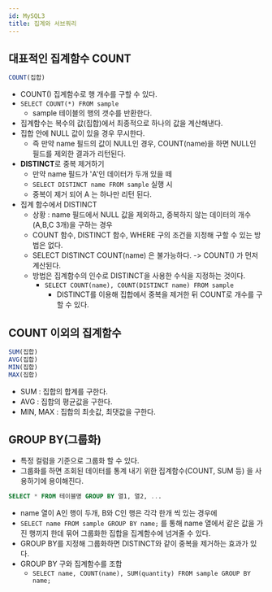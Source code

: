 ```yaml
---
id: MySQL3
title: 집계와 서브쿼리
---
```


## 대표적인 집계함수 COUNT
```sql
COUNT(집합)
```
- COUNT() 집계함수로 행 개수를 구할 수 있다.
- `SELECT COUNT(*) FROM sample`
    - sample 테이블의 행의 갯수를 반환한다.
- 집계함수는 복수의 값(집합)에서 최종적으로 하나의 값을 계산해낸다.
- 집합 안에 NULL 값이 있을 경우 무시한다.
    - 즉 만약 name 필드의 값이 NULL인 경우, COUNT(name)을 하면 NULL인 필드를 제외한 결과가 리턴된다.
- **DISTINCT**로 중복 제거하기
    - 만약 name 필드가 'A'인 데이터가 두개 있을 떼
    - `SELECT DISTINCT name FROM sample` 실행 시
    - 중복이 제거 되어 A 는 하나만 리턴 된다. 
- 집계 함수에서 DISTINCT
    - 상황 : name 필드에서 NULL 값을 제외하고, 중복하지 않는 데이터의 개수(A,B,C 3개)을 구하는 경우
    - COUNT 함수, DISTINCT 함수, WHERE 구의 조건을 지정해 구할 수 있는 방법은 없다.
    - SELECT DISTINCT COUNT(name) 은 불가능하다. -> COUNT() 가 먼저 계산된다.
    - 방법은 집계함수의 인수로 DISTINCT을 사용한 수식을 지정하는 것이다.
        - `SELECT COUNT(name), COUNT(DISTINCT name) FROM sample`
            - DISTINCT를 이용해 집합에서 중복을 제거한 뒤 COUNT로 개수를 구할 수 있다.

## COUNT 이외의 집계함수
```sql
SUM(집합)
AVG(집합)
MIN(집합)
MAX(집합)
```
- SUM : 집합의 합계를 구한다.
- AVG : 집합의 평균값을 구한다.
- MIN, MAX : 집합의 최솟값, 최댓값을 구한다.

## GROUP BY(그룹화)
- 특정 컬럼을 기준으로 그룹화 할 수 있다.
- 그룹화를 하면 조회된 데이터를 통계 내기 위한 집계함수(COUNT, SUM 등) 을 사용하기에 용이해진다.

```sql
SELECT * FROM 테이블명 GROUP BY 열1, 열2, ...
```
- name 열이 A인 행이 두개, B와 C인 행은 각각 한개 씩 있는 경우에 
- `SELECT name FROM sample GROUP BY name;` 를 통해 name 열에서 같은 값을 가진 행끼지 한데 묶어 그룹화한 집합을 집계함수에 넘겨줄 수 있다.
- GROUP BY를 지정해 그룹화하면 DISTINCT와 같이 중복을 제거하는 효과가 있다.
- GROUP BY 구와 집계함수를 조합
    - `SELECT name, COUNT(name), SUM(quantity) FROM sample GROUP BY name;`
        



